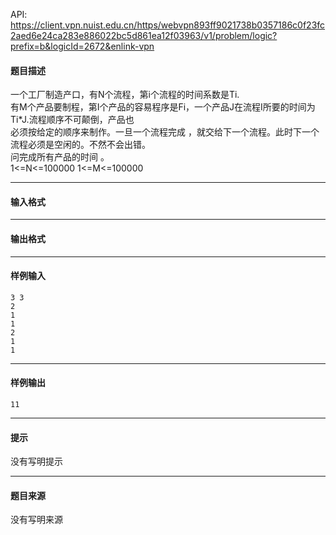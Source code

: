 API: https://client.vpn.nuist.edu.cn/https/webvpn893ff9021738b0357186c0f23fc2aed6e24ca283e886022bc5d861ea12f03963/v1/problem/logic?prefix=b&logicId=2672&enlink-vpn

#### 题目描述

一个工厂制造产口，有N个流程，第i个流程的时间系数是Ti.  
有M个产品要制程，第I个产品的容易程序是Fi，一个产品J在流程I所要的时间为Ti\*J.流程顺序不可颠倒，产品也  
必须按给定的顺序来制作。一旦一个流程完成 ，就交给下一个流程。此时下一个流程必须是空闲的。不然不会出错。  
问完成所有产品的时间 。  
1<=N<=100000 1<=M<=100000

---

#### 输入格式

---

#### 输出格式

---

#### 样例输入
```
3 3 
2 
1 
1 
2 
1 
1 
```

---

#### 样例输出
```
11
```

---

#### 提示

没有写明提示

---

#### 题目来源

没有写明来源